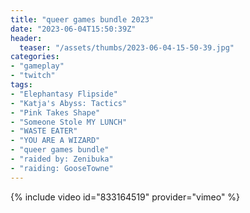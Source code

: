 ```yaml
---
title: "queer games bundle 2023"
date: "2023-06-04T15:50:39Z"
header:
  teaser: "/assets/thumbs/2023-06-04-15-50-39.jpg"
categories:
- "gameplay"
- "twitch"
tags:
- "Elephantasy Flipside"
- "Katja's Abyss: Tactics"
- "Pink Takes Shape"
- "Someone Stole MY LUNCH"
- "WASTE EATER"
- "YOU ARE A WIZARD"
- "queer games bundle"
- "raided by: Zenibuka"
- "raiding: GooseTowne"
---
```

{% include video id="833164519" provider="vimeo" %}
